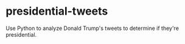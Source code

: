 # presidential-tweets
Use Python to analyze Donald Trump's tweets to determine if they're presidential.
